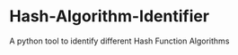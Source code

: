 Hash-Algorithm-Identifier
=========================

A python tool to identify different Hash Function Algorithms
